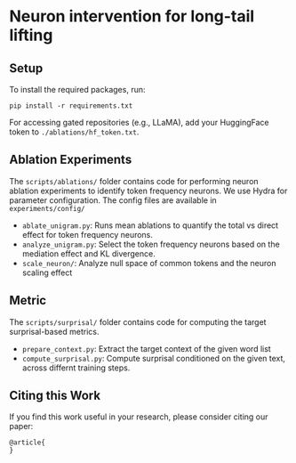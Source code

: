 # Neuron intervention for long-tail lifting

## Setup

To install the required packages, run:

    pip install -r requirements.txt

For accessing gated repositories (e.g., LLaMA), add your HuggingFace token to `./ablations/hf_token.txt`.

## Ablation Experiments

The `scripts/ablations/` folder contains code for performing neuron ablation experiments to identify token frequency neurons. We use Hydra for parameter configuration. The config files are available in `experiments/config/`

- `ablate_unigram.py`: Runs mean ablations to quantify the total vs direct effect for token frequency neurons.
- `analyze_unigram.py`: Select the token frequency neurons based on the mediation effect and KL divergence. 
- `scale_neuron/`: Analyze null space of common tokens and the neuron scaling effect


## Metric
The `scripts/surprisal/` folder contains code for computing the target surprisal-based metrics. 
- `prepare_context.py`: Extract the target context of the given  word list
- `compute_surprisal.py`: Compute surprisal conditioned on the given text, across differnt training steps. 


## Citing this Work
If you find this work useful in your research, please consider citing our paper:

    @article{
    }

